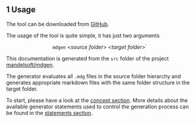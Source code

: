 

<a/><a id="/usage"/><a id="section-1"/>
## 1 Usage

The tool can be downloaded from [GitHub](https://github.com/mandelsoft/mdgen/releases).

The usage of the tool is quite simple, it has just two arguments

<div align="center">

`mdgen` &lt;*source folder*&gt; &lt;*target folder*&gt;`
</div>

This documentation is generated from the `src` folder of 
the project [mandelsoft/mdgen](https://github.com/mandelsoft/mdgen).

The generator evaluates all `.mdg` files in the source folder hierarchy
and generates appropriate markdown files with the same folder structure
in the target folder. 

To start, please have a look at the <a href="syntax.md#/syntax">concept section</a>. More details about the available generator statements
used to control the generation process can be found in the <a href="statements.md#/statements">statements section</a>.

